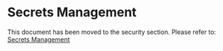 # Secrets Management

This document has been moved to the security section. Please refer to:
[Secrets Management](security/secrets-management.md)

